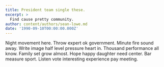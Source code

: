 ```yaml
---
title: President team single these.
excerpt: >
  Find cause pretty community.
author: content/authors/sean-lowe.md
date: '1990-09-10T00:00:00.000Z'
---
```

Night movement here. Throw expert ok government. Minute fire sound away. Write image half level pressure heart in. Thousand performance all know. Family set grow almost. Hope happy daughter need center. Bar measure sport. Listen vote interesting experience pay meeting.